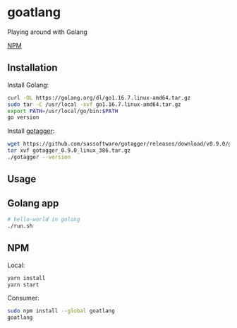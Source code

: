 # goatlang

Playing around with Golang

[NPM](https://www.npmjs.com/package/goatlang)

## Installation

Install Golang:

```sh
curl -OL https://golang.org/dl/go1.16.7.linux-amd64.tar.gz
sudo tar -C /usr/local -xvf go1.16.7.linux-amd64.tar.gz
export PATH=/usr/local/go/bin:$PATH
go version
```

Install [gotagger](https://github.com/sassoftware/gotagger):

```sh
wget https://github.com/sassoftware/gotagger/releases/download/v0.9.0/gotagger_0.9.0_linux_386.tar.gz
tar xvf gotagger_0.9.0_linux_386.tar.gz
./gotagger --version
```

## Usage

## Golang app

```sh
# hello-world in golang
./run.sh
```

## NPM

Local:

```sh
yarn install
yarn start
```

Consumer:

```sh
sudo npm install --global goatlang
goatlang
```
